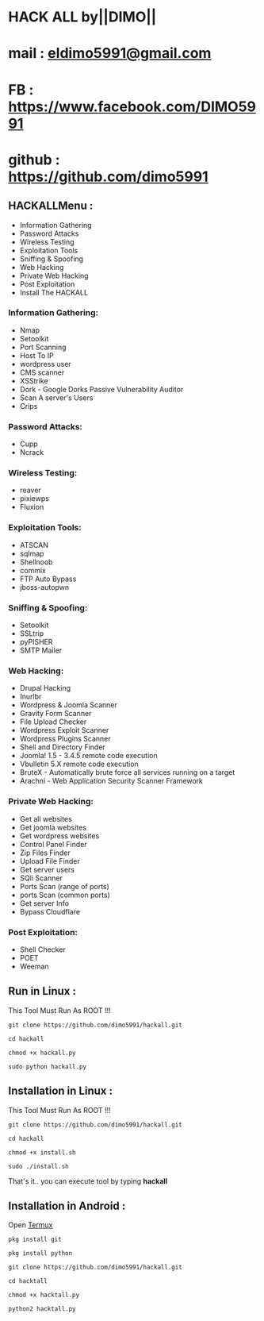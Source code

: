                                         
#                  HACK ALL by||DIMO||  
#           mail   : eldimo5991@gmail.com
#           FB     : https://www.facebook.com/DIMO5991
#           github : https://github.com/dimo5991

## HACKALLMenu :

- Information Gathering
- Password Attacks
- Wireless Testing
- Exploitation Tools
- Sniffing & Spoofing
- Web Hacking
- Private Web Hacking
- Post Exploitation
- Install The HACKALL

### Information Gathering:

- Nmap
- Setoolkit
- Port Scanning
- Host To IP
- wordpress user
- CMS scanner
- XSStrike
- Dork - Google Dorks Passive Vulnerability Auditor
- Scan A server's Users
- Crips

### Password Attacks:

- Cupp
- Ncrack

### Wireless Testing:

- reaver
- pixiewps
- Fluxion

### Exploitation Tools:

- ATSCAN
- sqlmap
- Shellnoob
- commix
- FTP Auto Bypass
- jboss-autopwn

### Sniffing & Spoofing:

- Setoolkit
- SSLtrip
- pyPISHER
- SMTP Mailer

### Web Hacking:

- Drupal Hacking
- Inurlbr
- Wordpress & Joomla Scanner
- Gravity Form Scanner
- File Upload Checker
- Wordpress Exploit Scanner
- Wordpress Plugins Scanner
- Shell and Directory Finder
- Joomla! 1.5 - 3.4.5 remote code execution
- Vbulletin 5.X remote code execution
- BruteX - Automatically brute force all services running on a target
- Arachni - Web Application Security Scanner Framework

### Private Web Hacking:

- Get all websites
- Get joomla websites
- Get wordpress websites
- Control Panel Finder
- Zip Files Finder
- Upload File Finder
- Get server users
- SQli Scanner
- Ports Scan (range of ports)
- ports Scan (common ports)
- Get server Info
- Bypass Cloudflare

### Post Exploitation:

- Shell Checker
- POET
- Weeman
## Run in Linux :

This Tool Must Run As ROOT !!!

```git clone https://github.com/dimo5991/hackall.git```

```cd hackall```

```chmod +x hackall.py```

```sudo python hackall.py```

## Installation in Linux :

This Tool Must Run As ROOT !!!

```git clone https://github.com/dimo5991/hackall.git```

```cd hackall```

```chmod +x install.sh```

```sudo ./install.sh```

That's it.. you can execute tool by typing **hackall**

## Installation in Android :

Open [Termux](https://play.google.com/store/apps/details?id=com.termux)

```pkg install git```

```pkg install python```

```git clone https://github.com/dimo5991/hackall.git```

```cd hacktall```

```chmod +x hacktall.py```

```python2 hacktall.py```


